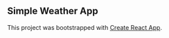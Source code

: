 ## Simple Weather App

This project was bootstrapped with [Create React App](https://github.com/facebookincubator/create-react-app).
